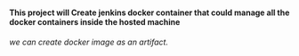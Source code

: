 #### This project will Create jenkins docker container that could manage all the docker containers inside the hosted machine 

###### we can create docker image as an artifact. 
